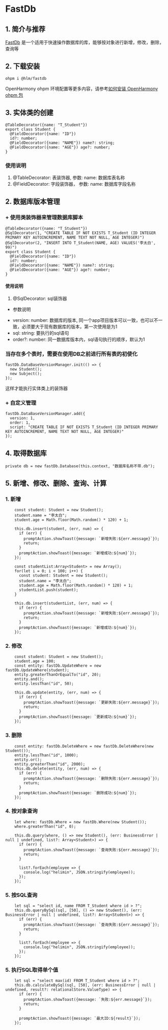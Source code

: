 # FastDb

## 1. 简介与推荐
[FastDb](https://github.com/helimin19/FastDb)
是一个适用于快速操作数据库的库，能够按对象进行新增，修改，删除，查询等

## 2. 下载安装

`ohpm i @hlm/fastdb`

OpenHarmony ohpm 环境配置等更多内容，请参考[如何安装 OpenHarmony ohpm 包](https://ohpm.openharmony.cn/#/cn/help/downloadandinstall)


## 3. 实体类的创建
```
@TableDecorator({name: "T_Student"})
export class Student {
  @FieldDecorator({name: "ID"})
  id?: number;
  @FieldDecorator({name: "NAME"}) name?: string;
  @FieldDecorator({name: "AGE"}) age?: number;
}
```
### 使用说明
1. @TableDecorator: 表装饰器, 参数: name: 数据库表名称
2. @FieldDecorator: 字段装饰器， 参数: name: 数据库字段名称

## 2. 数据库版本管理
### + 使用类装饰器来管理数据库脚本
```
@TableDecorator({name: "T_Student"})
@SqlDecorator(1, "CREATE TABLE IF NOT EXISTS T_Student (ID INTEGER PRIMARY KEY AUTOINCREMENT, NAME TEXT NOT NULL, AGE INTEGER)")
@SqlDecorator(2, "INSERT INTO T_Student(NAME, AGE) VALUES('李太白', 99)") 
export class Student {
  @FieldDecorator({name: "ID"})
  id?: number;
  @FieldDecorator({name: "NAME"}) name?: string;
  @FieldDecorator({name: "AGE"}) age?: number;
}
```
#### 使用说明
1. @SqlDecorator: sql装饰器 
- 参数说明
+ version: number: 数据库的版本, 同一个app项目版本可以一致，也可以不一致，必须要大于现有数据库的版本，第一次使用是为1
+ sql: string: 要执行的sql语句
+ order?: number: 同一数据库版本内，sql语句执行的顺序，默认为1
### 当存在多个表时，需要在使用DB之前进行所有表的初使化
```
fastDb.DataBaseVersionManager.init(() => {
  new Student();
  new Subject();
});
```
这样才能执行实体类上的装饰器
### + 自定义管理
```
fastDb.DataBaseVersionManager.add({
  version: 1,
  order: 1,
  script: "CREATE TABLE IF NOT EXISTS T_Student (ID INTEGER PRIMARY KEY AUTOINCREMENT, NAME TEXT NOT NULL, AGE INTEGER)"
});
```

## 4. 取得数据库
```
private db = new fastDb.Database(this.context, "数据库名称不带.db");
```
## 5. 新增、修改、删除、查询、计算
### 1. 新增
```
    const student: Student = new Student();
    student.name = "李太白";
    student.age = Math.floor(Math.random() * 120) + 1;

    this.db.insert(student, (err, num) => {
      if (err) {
        promptAction.showToast({message: `新增失败:${err.message}`});
        return;
      }
      promptAction.showToast({message: `新增成功:${num}`});
    });
```
```
    const studentList:Array<Student> = new Array();
    for(let i = 0; i < 100; i++) {
      const student: Student = new Student();
      student.name = "李太白";
      student.age = Math.floor(Math.random() * 120) + 1;
      studentList.push(student);
    }

    this.db.insert(studentList, (err, num) => {
      if (err) {
        promptAction.showToast({message: `新增失败:${err.message}`});
        return;
      }
      promptAction.showToast({message: `新增成功:${num}`});
    });
```
### 2. 修改
```
    const student: Student = new Student();
    student.age = 100;
    const entity: fastDb.UpdateWhere = new fastDb.UpdateWhere(student);
    entity.greaterThanOrEqualTo("id", 20);
    entity.and();
    entity.lessThan("id", 50);

    this.db.update(entity, (err, num) => {
      if (err) {
        promptAction.showToast({message: `更新失败:${err.message}`});
        return;
      }
      promptAction.showToast({message: `更新成功:${num}`});
    });
```
### 3. 删除
```
    const entity: fastDb.DeleteWhere = new fastDb.DeleteWhere(new Student());
    entity.lessThan("id", 1000);
    entity.or();
    entity.greaterThan("id", 2000);
    this.db.delete(entity, (err, num) => {
      if (err) {
        promptAction.showToast({message: `删除失败:${err.message}`});
        return;
      }
      promptAction.showToast({message: `删除成功:${num}`});
    });
```
### 4. 按对象查询
```
    let where: fastDb.Where = new fastDb.Where(new Student());
    where.greaterThan("id", 0);

    this.db.query(where, () => new Student(), (err: BusinessError | null | undefined, list?: Array<Student>) => {
      if (err) {
        promptAction.showToast({message: `查询失败:${err.message}`});
        return;
      }

      list?.forEach(employee => {
        console.log("helimin", JSON.stringify(employee));
      });
    });
```
### 5. 按SQL查询
```
    let sql = "select id, name FROM T_Student where id > ?";
    this.db.queryBySql(sql, [50], () => new Student(), (err: BusinessError | null | undefined, list?: Array<Student>) => {
      if (err) {
        promptAction.showToast({message: `查询失败:${err.message}`});
        return;
      }

      list?.forEach(employee => {
        console.log("helimin", JSON.stringify(employee));
      });
    });
```
### 5. 执行SQL取得单个值
```
    let sql = "select max(id) FROM T_Student where id > ?";
    this.db.calculateBySql(sql, [50], (err: BusinessError | null | undefined, result?: relationalStore.ValueType) => {
      if (err) {
        promptAction.showToast({message: `失败:${err.message}`});
        return;
      }

      promptAction.showToast({message: `最大ID:${result}`});
    });
```